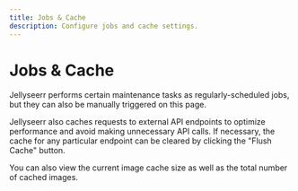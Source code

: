 ```yaml
---
title: Jobs & Cache
description: Configure jobs and cache settings.
---
```


# Jobs & Cache

Jellyseerr performs certain maintenance tasks as regularly-scheduled jobs, but they can also be manually triggered on this page.

Jellyseerr also caches requests to external API endpoints to optimize performance and avoid making unnecessary API calls. If necessary, the cache for any particular endpoint can be cleared by clicking the "Flush Cache" button.

You can also view the current image cache size as well as the total number of cached images.
